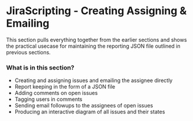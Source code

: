 # JiraScripting - Creating Assigning & Emailing

This section pulls everything together from the earlier sections and shows the practical usecase for maintaining the reporting JSON file outlined in previous sections.

### What is in this section? ###

* Creating and assigning issues and emailing the assignee directly
* Report keeping in the form of a JSON file
* Adding comments on open issues
* Tagging users in comments
* Sending email followups to the assignees of open issues
* Producing an interactive diagram of all issues and their states